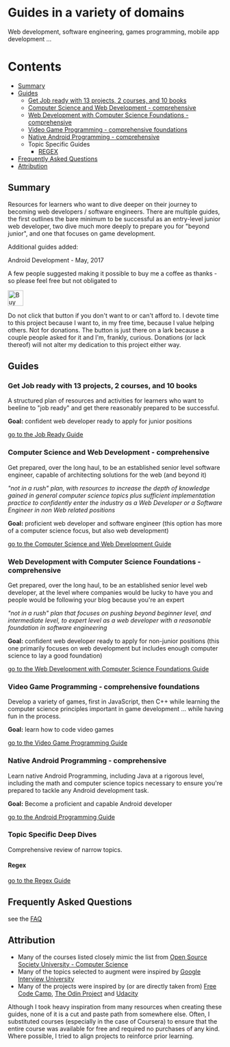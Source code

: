 # Guides in a variety of domains

Web development, software engineering, games programming, mobile app development ...



# Contents

- [Summary](#summary)
- [Guides](#guides)
  - [Get Job ready with 13 projects, 2 courses, and 10 books](#get-job-ready-with-13-projects-2-courses-and-10-books)
  - [Computer Science and Web Development - comprehensive](#computer-science-and-web-development---comprehensive)
  - [Web Development with Computer Science Foundations - comprehensive](#web-development-with-computer-science-foundations---comprehensive)
  - [Video Game Programming - comprehensive foundations](#video-game-programming---comprehensive-foundations)
  - [Native Android Programming - comprehensive](#native-android-programming---comprehensive)
  - Topic Specific Guides
    - [REGEX](#regex)
- [Frequently Asked Questions](#frequently-asked-questions)
- [Attribution](#attribution)

## Summary
Resources for learners who want to dive deeper on their journey to becoming web developers / software engineers. 
There are multiple guides, the first outlines the bare minimum to be successful as an 
entry-level junior web developer, two dive much more deeply to prepare you for "beyond junior", 
and one that focuses on game development.

Additional guides added:

Android Development - May, 2017

A few people suggested making it possible to buy me a coffee as thanks - so please feel free but not obligated to

<a href='https://ko-fi.com/PIXTCODE' target='_blank'><img height='36' style='border:0px;height:36px;' src='https://az743702.vo.msecnd.net/cdn/kofi4.png?v=0' border='0' alt='Buy Me a Coffee at ko-fi.com' /></a>

Do not click that button if you don't want to or can't afford to. I devote time to this project because I want to, in my free time, because I value helping others. Not for donations. The button is just there on a lark because a couple people asked for it and I'm, frankly, curious. Donations (or lack thereof) will not alter my dedication to this project either way.


## Guides

### Get Job ready with 13 projects, 2 courses, and 10 books 

A structured plan of resources and activities for learners who want to beeline to "job ready" and get there 
reasonably prepared to be successful.

**Goal:** confident web developer ready to apply for junior positions

[go to the Job Ready Guide](./job-ready.md)


### Computer Science and Web Development - comprehensive

Get prepared, over the long haul, to be an established senior level software engineer, capable of 
architecting solutions for the web (and beyond it) 

_"not in a rush" plan, with resources to increase the depth of knowledge gained in general computer science topics plus
sufficient implementation practice to confidently enter the industry as a Web Developer or a Software Engineer in 
non Web related positions_

**Goal:** proficient web developer and software engineer 
(this option has more of a computer science focus, but also web development)

[go to the Computer Science and Web Development Guide](./cs-wd.md)


### Web Development with Computer Science Foundations - comprehensive

Get prepared, over the long haul, to be an established senior level web developer, at the level where 
companies would be lucky to have you and people would be following your blog because you're an expert 

_"not in a rush" plan that focuses on pushing beyond beginner level, and intermediate level, to expert 
level as a web developer with a reasonable foundation in software engineering_ 

**Goal:** confident web developer ready to apply for non-junior positions
(this one primarily focuses on web development but includes enough computer science to lay a good foundation)

[go to the Web Development with Computer Science Foundations Guide](./wd-cs.md)



### Video Game Programming - comprehensive foundations 

Develop a variety of games, first in JavaScript, then C++ while learning the computer science principles 
important in game development ... while having fun in the process.

**Goal:** learn how to code video games

[go to the Video Game Programming Guide](./game-programming.md)


### Native Android Programming - comprehensive

Learn native Android Programming, including Java at a rigorous level, including the math and computer science topics necessary
to ensure you're prepared to tackle any Android development task.

**Goal:** Become a proficient and capable Android developer

[go to the Android Programming Guide](./android-native.md)

### Topic Specific Deep Dives

Comprehensive review of narrow topics.

#### Regex

[go to the Regex Guide](./topic-guides/regex.md)

## Frequently Asked Questions
see the [FAQ](./faq.md)

## Attribution

* Many of the courses listed closely mimic the list from [Open Source Society University - Computer Science](https://github.com/open-source-society/computer-science)
* Many of the topics selected to augment were inspired by [Google Interview University](https://github.com/jwasham/google-interview-university)
* Many of the projects were inspired by (or are directly taken from) [Free Code Camp](https://www.freecodecamp.com/), [The Odin Project](http://www.theodinproject.com/) and [Udacity](https://www.udacity.com)

Although I took heavy inspiration from many resources when creating these guides, none of it is a cut and paste path from somewhere else. Often, I substituted courses (especially in the case of Coursera) to ensure that the entire course was available for free and required no purchases of any kind. Where possible, I tried to align projects to reinforce prior learning.
